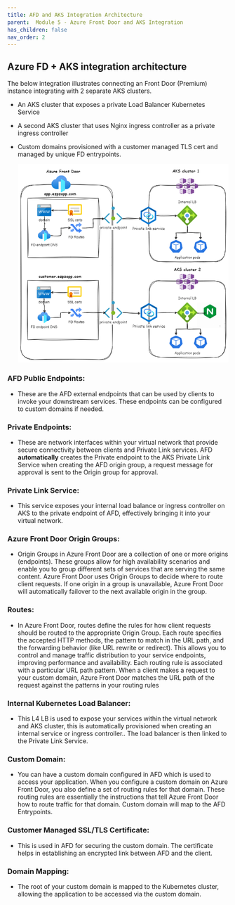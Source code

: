 ```yaml
---
title: AFD and AKS Integration Architecture
parent:  Module 5 - Azure Front Door and AKS Integration
has_children: false
nav_order: 2
---
```


## Azure FD + AKS integration architecture


The below integration illustrates connecting an Front Door (Premium) instance integrating with 2 separate AKS clusters.
- An AKS cluster that exposes a private Load Balancer Kubernetes Service
- A second AKS cluster that uses Nginx ingress controller as a private ingress controller
- Custom domains provisioned with a customer managed TLS cert and managed by unique FD entrypoints.

    ![AGIC architecure](../../assets/images/module5/afd+aks.drawio.png)


### AFD Public Endpoints: 
- These are the AFD external endpoints that can be used by clients to invoke your downstream services. These endpoints can be configured to custom domains if needed.

### Private Endpoints: 
- These are network interfaces within your virtual network that provide secure connectivity between clients and Private Link services. AFD **automatically** creates the Private endpoint to the AKS Private Link Service when creating the AFD origin group, a request message for approval is sent to the Origin group for approval.

### Private Link Service: 
- This service exposes your internal load balance or ingress controller on AKS to the private endpoint of AFD, effectively bringing it into your virtual network.


### Azure Front Door Origin Groups: 
- Origin Groups in Azure Front Door are a collection of one or more origins (endpoints). These groups allow for high availability scenarios and enable you to group different sets of services that are serving the same content. Azure Front Door uses Origin Groups to decide where to route client requests. If one origin in a group is unavailable, Azure Front Door will automatically failover to the next available origin in the group.

### Routes: 
- In Azure Front Door, routes define the rules for how client requests should be routed to the appropriate Origin Group. Each route specifies the accepted HTTP methods, the pattern to match in the URL path, and the forwarding behavior (like URL rewrite or redirect). This allows you to control and manage traffic distribution to your service endpoints, improving performance and availability. Each routing rule is associated with a particular URL path pattern. When a client makes a request to your custom domain, Azure Front Door matches the URL path of the request against the patterns in your routing rules

### Internal Kubernetes Load Balancer: 
- This L4 LB is used to expose your services within the virtual network and AKS cluster, this is automatically provisioned when creating an internal service or ingress controller.. The load balancer is then linked to the Private Link Service.

### Custom Domain: 
- You can have a custom domain configured in AFD which is used to access your application. When you configure a custom domain on Azure Front Door, you also define a set of routing rules for that domain. These routing rules are essentially the instructions that tell Azure Front Door how to route traffic for that domain. Custom domain will map to the AFD Entrypoints.

### Customer Managed SSL/TLS Certificate: 
- This is used in AFD for securing the custom domain. The certificate helps in establishing an encrypted link between AFD and the client.

### Domain Mapping: 
- The root of your custom domain is mapped to the Kubernetes cluster, allowing the application to be accessed via the custom domain.

